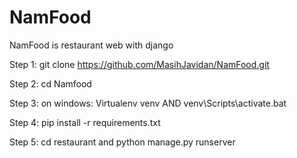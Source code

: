 # NamFood
NamFood is restaurant web with django

Step 1:
git clone https://github.com/MasihJavidan/NamFood.git

Step 2: 
cd Namfood

Step 3:
on windows: Virtualenv venv
AND 
venv\Scripts\activate.bat

Step 4: 
pip install -r requirements.txt

Step 5:
cd restaurant and python manage.py runserver


